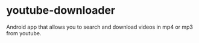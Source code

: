 # youtube-downloader
Android app that allows you to search and download videos in mp4 or mp3 from youtube.
